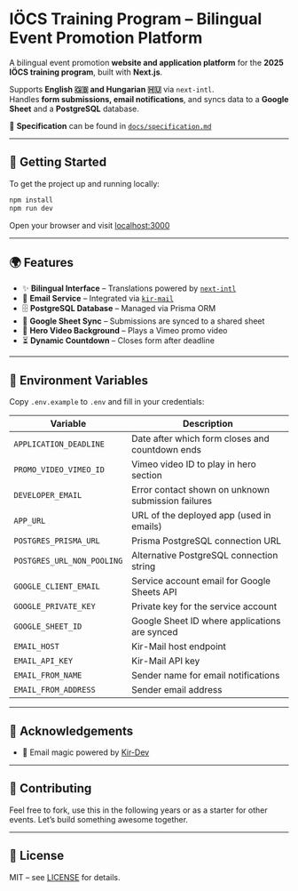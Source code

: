 # IÖCS Training Program – Bilingual Event Promotion Platform

A bilingual event promotion **website and application platform** for the **2025 IÖCS training program**, built with **Next.js**.

Supports **English 🇬🇧 and Hungarian 🇭🇺** via `next-intl`.  
Handles **form submissions, email notifications**, and syncs data to a **Google Sheet** and a **PostgreSQL** database.

📄 **Specification** can be found in [`docs/specification.md`](docs/specification.md)

---

## 🚀 Getting Started

To get the project up and running locally:

```bash
npm install
npm run dev
```

Open your browser and visit [localhost:3000](http://localhost:3000)

---

## 🌍 Features

- ✨ **Bilingual Interface** – Translations powered by [`next-intl`](https://github.com/amannn/next-intl)
- 📧 **Email Service** – Integrated via [`kir-mail`](https://github.com/kir-dev/kir-mail)
- 🗄️ **PostgreSQL Database** – Managed via Prisma ORM
- 🧾 **Google Sheet Sync** – Submissions are synced to a shared sheet
- 🎥 **Hero Video Background** – Plays a Vimeo promo video
- ⏳ **Dynamic Countdown** – Closes form after deadline

---

## 🔧 Environment Variables

Copy `.env.example` to `.env` and fill in your credentials:

| Variable | Description |
|---------|-------------|
| `APPLICATION_DEADLINE` | Date after which form closes and countdown ends |
| `PROMO_VIDEO_VIMEO_ID` | Vimeo video ID to play in hero section |
| `DEVELOPER_EMAIL` | Error contact shown on unknown submission failures |
| `APP_URL` | URL of the deployed app (used in emails) |
| `POSTGRES_PRISMA_URL` | Prisma PostgreSQL connection URL |
| `POSTGRES_URL_NON_POOLING` | Alternative PostgreSQL connection string |
| `GOOGLE_CLIENT_EMAIL` | Service account email for Google Sheets API |
| `GOOGLE_PRIVATE_KEY` | Private key for the service account |
| `GOOGLE_SHEET_ID` | Google Sheet ID where applications are synced |
| `EMAIL_HOST` | Kir-Mail host endpoint |
| `EMAIL_API_KEY` | Kir-Mail API key |
| `EMAIL_FROM_NAME` | Sender name for email notifications |
| `EMAIL_FROM_ADDRESS` | Sender email address |

---

## 🤝 Acknowledgements

- 💌 Email magic powered by [Kir-Dev](https://kir-dev.hu)

---

## 📣 Contributing

Feel free to fork, use this in the following years or as a starter for other events. Let’s build something awesome together.

---

## 📜 License

MIT – see [LICENSE](LICENSE) for details.